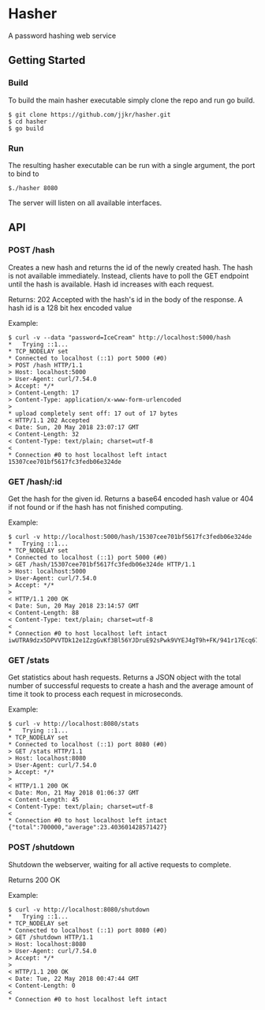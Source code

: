 # Hasher
A password hashing web service

## Getting Started

### Build

To build the main hasher executable simply clone the repo and run go build.

    $ git clone https://github.com/jjkr/hasher.git
    $ cd hasher
    $ go build

### Run

The resulting hasher executable can be run with a single argument, the port to bind to

    $./hasher 8080

The server will listen on all available interfaces.

## API

### POST /hash

Creates a new hash and returns the id of the newly created hash. The hash is not available immediately. Instead, clients have to poll the GET endpoint until the hash is available. Hash id increases with each request.

Returns: 202 Accepted with the hash's id in the body of the response. A hash id is a 128 bit hex encoded value

Example:

    $ curl -v --data "password=IceCream" http://localhost:5000/hash
    *   Trying ::1...
    * TCP_NODELAY set
    * Connected to localhost (::1) port 5000 (#0)
    > POST /hash HTTP/1.1
    > Host: localhost:5000
    > User-Agent: curl/7.54.0
    > Accept: */*
    > Content-Length: 17
    > Content-Type: application/x-www-form-urlencoded
    >
    * upload completely sent off: 17 out of 17 bytes
    < HTTP/1.1 202 Accepted
    < Date: Sun, 20 May 2018 23:07:17 GMT
    < Content-Length: 32
    < Content-Type: text/plain; charset=utf-8
    <
    * Connection #0 to host localhost left intact
    15307cee701bf5617fc3fedb06e324de

### GET /hash/:id

Get the hash for the given id. Returns a base64 encoded hash value or 404 if not found or if the hash has not finished computing.

Example:

    $ curl -v http://localhost:5000/hash/15307cee701bf5617fc3fedb06e324de
    *   Trying ::1...
    * TCP_NODELAY set
    * Connected to localhost (::1) port 5000 (#0)
    > GET /hash/15307cee701bf5617fc3fedb06e324de HTTP/1.1
    > Host: localhost:5000
    > User-Agent: curl/7.54.0
    > Accept: */*
    > 
    < HTTP/1.1 200 OK
    < Date: Sun, 20 May 2018 23:14:57 GMT
    < Content-Length: 88
    < Content-Type: text/plain; charset=utf-8
    < 
    * Connection #0 to host localhost left intact
    iwUTRA9dzx5DPVVTDk12e1ZzgGvKf3Bl56YJDruE92sPwk9VYEJ4gT9h+FK/941r17Ecq67YLjvjnikdpnfpZA==

### GET /stats

Get statistics about hash requests. Returns a JSON object with the total number of successful requests to create a hash and the average amount of time it took to process each request in microseconds.

Example:

    $ curl -v http://localhost:8080/stats
    *   Trying ::1...
    * TCP_NODELAY set
    * Connected to localhost (::1) port 8080 (#0)
    > GET /stats HTTP/1.1
    > Host: localhost:8080
    > User-Agent: curl/7.54.0
    > Accept: */*
    >
    < HTTP/1.1 200 OK
    < Date: Mon, 21 May 2018 01:06:37 GMT
    < Content-Length: 45
    < Content-Type: text/plain; charset=utf-8
    <
    * Connection #0 to host localhost left intact
    {"total":700000,"average":23.403601428571427}

### POST /shutdown

Shutdown the webserver, waiting for all active requests to complete.

Returns 200 OK

Example:

    $ curl -v http://localhost:8080/shutdown
    *   Trying ::1...
    * TCP_NODELAY set
    * Connected to localhost (::1) port 8080 (#0)
    > GET /shutdown HTTP/1.1
    > Host: localhost:8080
    > User-Agent: curl/7.54.0
    > Accept: */*
    >
    < HTTP/1.1 200 OK
    < Date: Tue, 22 May 2018 00:47:44 GMT
    < Content-Length: 0
    <
    * Connection #0 to host localhost left intact

